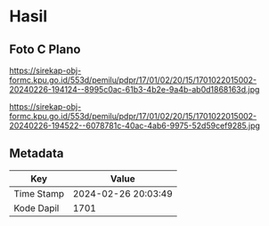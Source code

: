 # Hasil

## Foto C Plano

https://sirekap-obj-formc.kpu.go.id/553d/pemilu/pdpr/17/01/02/20/15/1701022015002-20240226-194124--8995c0ac-61b3-4b2e-9a4b-ab0d1868163d.jpg

https://sirekap-obj-formc.kpu.go.id/553d/pemilu/pdpr/17/01/02/20/15/1701022015002-20240226-194522--6078781c-40ac-4ab6-9975-52d59cef9285.jpg


## Metadata

| Key        | Value               |
| ---------- | ------------------- |
| Time Stamp | 2024-02-26 20:03:49 |
| Kode Dapil | 1701                |



